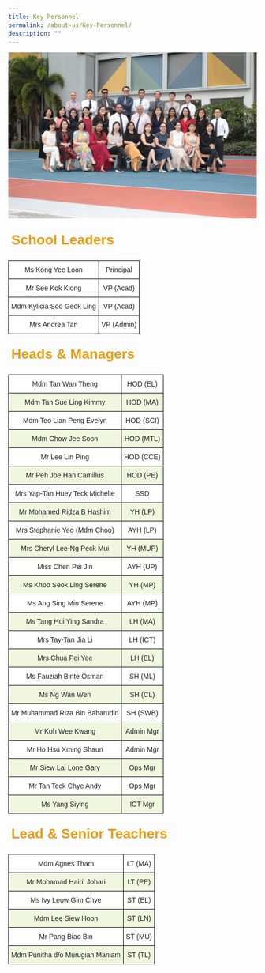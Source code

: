```yaml
---
title: Key Personnel
permalink: /about-us/Key-Personnel/
description: ""
---
```


![](/images/Staff/key%20personnel%202023.jpg)

<style type="text/css">
.tg  {border-collapse:collapse;border-spacing:0;}
.tg td{border-color:black;border-style:solid;border-width:1px;font-family:Arial, sans-serif;font-size:14px;
  overflow:hidden;padding:10px 5px;word-break:normal;}
.tg th{border-color:black;border-style:solid;border-width:1px;font-family:Arial, sans-serif;font-size:14px;
  font-weight:normal;overflow:hidden;padding:10px 5px;word-break:normal;}
.tg .tg-t6eb{border-color:#ffffff;color:#e89d16;font-size:28px;font-weight:bold;text-align:left;vertical-align:top}
</style>
<table class="tg">
<thead>
  <tr>
    <td class="tg-t6eb">School Leaders</td>
  </tr>
</thead>
</table>





<style type="text/css">
.tg  {border-collapse:collapse;border-spacing:0;}
.tg td{border-color:black;border-style:solid;border-width:1px;font-family:Arial, sans-serif;font-size:14px;
  overflow:hidden;padding:10px 5px;word-break:normal;}
.tg th{border-color:black;border-style:solid;border-width:1px;font-family:Arial, sans-serif;font-size:14px;
  font-weight:normal;overflow:hidden;padding:10px 5px;word-break:normal;}
.tg .tg-bn4z{background-color:#F1F6DF;color:#222;text-align:center;vertical-align:middle}
.tg .tg-a3j2{background-color:#FFF;color:#222;text-align:center;vertical-align:middle}
</style>
<table class="tg">
<thead>
  <tr>
    <th class="tg-a3j2"><span style="color:#222">Ms Kong Yee Loon</span></th>
    <th class="tg-a3j2"><span style="color:#222">Principal</span></th>
  </tr>
</thead>
<tbody>
  <tr>
    <td class="tg-a3j2"><span style="color:#222">Mr See Kok Kiong </span></td>
    <td class="tg-a3j2"><span style="color:#222"> VP (Acad)</span><br></td>
  </tr>
  <tr>
    <td class="tg-a3j2"><span style="color:#222">Mdm Kylicia Soo Geok Ling </span></td>
    <td class="tg-a3j2"><span style="color:#222">VP (Acad) </span></td>
  </tr>
  <tr>
    <td class="tg-a3j2"><span style="color:#222">Mrs Andrea Tan</span></td>
    <td class="tg-a3j2"><span style="color:#222">VP (Admin) </span></td>
  </tr>
</tbody>
</table>


<style type="text/css">
.tg  {border-collapse:collapse;border-spacing:0;}
.tg td{border-color:black;border-style:solid;border-width:1px;font-family:Arial, sans-serif;font-size:14px;
  overflow:hidden;padding:10px 5px;word-break:normal;}
.tg th{border-color:black;border-style:solid;border-width:1px;font-family:Arial, sans-serif;font-size:14px;
  font-weight:normal;overflow:hidden;padding:10px 5px;word-break:normal;}
.tg .tg-t6eb{border-color:#ffffff;color:#e89d16;font-size:28px;font-weight:bold;text-align:left;vertical-align:top}
</style>
<table class="tg">
<thead>
  <tr>
    <td class="tg-t6eb">Heads &amp; Managers</td>
  </tr>
</thead>
</table>


<style type="text/css">
.tg  {border-collapse:collapse;border-spacing:0;}
.tg td{border-color:black;border-style:solid;border-width:1px;font-family:Arial, sans-serif;font-size:14px;
  overflow:hidden;padding:10px 5px;word-break:normal;}
.tg th{border-color:black;border-style:solid;border-width:1px;font-family:Arial, sans-serif;font-size:14px;
  font-weight:normal;overflow:hidden;padding:10px 5px;word-break:normal;}
.tg .tg-bn4z{background-color:#F1F6DF;color:#222;text-align:center;vertical-align:middle}
.tg .tg-a3j2{background-color:#FFF;color:#222;text-align:center;vertical-align:middle}
</style>
<table class="tg">
<thead>
  <tr>
    <th class="tg-a3j2"><span style="color:#222">Mdm Tan Wan Theng</span></th>
    <th class="tg-a3j2"><span style="color:#222">HOD (EL)</span></th>
  </tr>
</thead>
<tbody>
  <tr>
    <td class="tg-bn4z"><span style="color:#222">Mdm Tan Sue Ling Kimmy</span></td>
    <td class="tg-bn4z"><span style="color:#222">HOD (MA)</span></td>
  </tr>
  <tr>
    <td class="tg-a3j2"><span style="color:#222"> Mdm Teo Lian Peng Evelyn</span></td>
    <td class="tg-a3j2"><span style="color:#222">HOD (SCI) </span></td>
  </tr>
  <tr>
    <td class="tg-bn4z"><span style="color:#222">Mdm Chow Jee Soon</span></td>
    <td class="tg-bn4z"><span style="color:#222"> HOD (MTL)</span></td>
  </tr>
  <tr>
    <td class="tg-a3j2"><span style="color:#222"> Mr Lee Lin Ping</span></td>
    <td class="tg-a3j2"><span style="color:#222">HOD (CCE) </span></td>
  </tr>
  <tr>
    <td class="tg-bn4z"><span style="color:#222"> Mr Peh Joe Han Camillus</span></td>
    <td class="tg-bn4z"><span style="color:#222">HOD (PE)</span></td>
  </tr>
  <tr>
    <td class="tg-a3j2"><span style="color:#222"> Mrs Yap-Tan Huey Teck Michelle</span></td>
    <td class="tg-a3j2"><span style="color:#222">SSD </span></td>
  </tr>
  <tr>
    <td class="tg-bn4z"><span style="color:#222"> Mr Mohamed Ridza B Hashim</span></td>
    <td class="tg-bn4z"><span style="color:#222">YH (LP) </span></td>
  </tr>
  <tr>
    <td class="tg-a3j2"><span style="color:#222">Mrs Stephanie Yeo (Mdm Choo) </span></td>
    <td class="tg-a3j2"><span style="color:#222">AYH (LP) </span></td>
  </tr>
  <tr>
    <td class="tg-bn4z"><span style="color:#222"> Mrs Cheryl Lee-Ng Peck Mui</span></td>
    <td class="tg-bn4z"><span style="color:#222">YH (MUP) </span></td>
  </tr>
  <tr>
    <td class="tg-a3j2"><span style="color:#222">Miss Chen Pei Jin</span></td>
    <td class="tg-a3j2"><span style="color:#222">AYH (UP) </span></td>
  </tr>
   <tr>
    <td class="tg-bn4z"><span style="color:#222">Ms Khoo Seok Ling Serene </span></td>
    <td class="tg-bn4z"><span style="color:#222"> YH (MP)</span></td>
  </tr>
	<tr>
    <td class="tg-a3j2"><span style="color:#222">Ms Ang Sing Min Serene </span></td>
    <td class="tg-a3j2"><span style="color:#222"> AYH (MP)</span></td>
  </tr>
  <tr>
    <td class="tg-bn4z"><span style="color:#222"> Ms Tang Hui Ying Sandra</span></td>
    <td class="tg-bn4z"><span style="color:#222">LH (MA) </span></td>
  </tr>
  <tr>
    <td class="tg-a3j2"><span style="color:#222"> Mrs Tay-Tan Jia Li</span></td>
    <td class="tg-a3j2"><span style="color:#222">LH (ICT) </span></td>
  </tr>
  <tr>
    <td class="tg-bn4z"><span style="color:#222"> Mrs Chua Pei Yee</span></td>
    <td class="tg-bn4z"><span style="color:#222">LH (EL) </span></td>
  </tr>

  <tr>
    <td class="tg-a3j2"><span style="color:#222"> Ms Fauziah Binte Osman</span></td>
    <td class="tg-a3j2"><span style="color:#222">SH (ML) </span></td>
  </tr>
  <tr>
    <td class="tg-bn4z"><span style="color:#222">Ms Ng Wan Wen </span></td>
    <td class="tg-bn4z"><span style="color:#222"> SH (CL)</span></td>
  </tr>
  <tr>
    <td class="tg-a3j2"><span style="color:#222"> Mr Muhammad Riza Bin Baharudin</span></td>
    <td class="tg-a3j2"><span style="color:#222">SH (SWB) </span></td>
  </tr>
  <tr>
    <td class="tg-bn4z"><span style="color:#222"> Mr Koh Wee Kwang</span></td>
    <td class="tg-bn4z"><span style="color:#222">Admin Mgr</span></td>
  </tr>
  <tr>
    <td class="tg-a3j2"><span style="color:#222">Mr Ho Hsu Xming Shaun </span></td>
    <td class="tg-a3j2"><span style="color:#222">Admin Mgr</span></td>
  </tr>
  <tr>
    <td class="tg-bn4z"><span style="color:#222"> Mr Siew Lai Lone Gary</span></td>
    <td class="tg-bn4z"><span style="color:#222">Ops Mgr </span></td>
  </tr>
  <tr>
    <td class="tg-a3j2"><span style="color:#222">Mr Tan Teck Chye Andy </span></td>
    <td class="tg-a3j2"><span style="color:#222">Ops Mgr </span></td>
  </tr>
  <tr>
    <td class="tg-bn4z"><span style="color:#222">Ms Yang Siying </span></td>
    <td class="tg-bn4z"><span style="color:#222"> ICT Mgr</span></td>
  </tr>
</tbody>
</table>

<style type="text/css">
.tg  {border-collapse:collapse;border-spacing:0;}
.tg td{border-color:black;border-style:solid;border-width:1px;font-family:Arial, sans-serif;font-size:14px;
  overflow:hidden;padding:10px 5px;word-break:normal;}
.tg th{border-color:black;border-style:solid;border-width:1px;font-family:Arial, sans-serif;font-size:14px;
  font-weight:normal;overflow:hidden;padding:10px 5px;word-break:normal;}
.tg .tg-t6eb{border-color:#ffffff;color:#e89d16;font-size:28px;font-weight:bold;text-align:left;vertical-align:top}
</style>
<table class="tg">
<thead>
  <tr>
    <td class="tg-t6eb">Lead &amp; Senior Teachers</td>
  </tr>
</thead>
</table>

<style type="text/css">
.tg  {border-collapse:collapse;border-spacing:0;}
.tg td{border-color:black;border-style:solid;border-width:1px;font-family:Arial, sans-serif;font-size:14px;
  overflow:hidden;padding:10px 5px;word-break:normal;}
.tg th{border-color:black;border-style:solid;border-width:1px;font-family:Arial, sans-serif;font-size:14px;
  font-weight:normal;overflow:hidden;padding:10px 5px;word-break:normal;}
.tg .tg-bn4z{background-color:#F1F6DF;color:#222;text-align:center;vertical-align:middle}
.tg .tg-a3j2{background-color:#FFF;color:#222;text-align:center;vertical-align:middle}
</style>
<table class="tg">
<thead>
  <tr>
    <th class="tg-a3j2"><span style="color:#222">Mdm Agnes Tham</span></th>
    <th class="tg-a3j2"><span style="color:#222">LT (MA)</span></th>
  </tr>
</thead>
<tbody>
  <tr>
    <td class="tg-bn4z"><span style="color:#222"> Mr Mohamad Hairil Johari</span></td>
    <td class="tg-bn4z"><span style="color:#222">LT (PE) </span></td>
  </tr>
  <tr>
    <td class="tg-a3j2"><span style="color:#222">Ms Ivy Leow Gim Chye</span></td>
    <td class="tg-a3j2"><span style="color:#222">ST (EL)</span></td>
  </tr>
  <tr>
    <td class="tg-bn4z"><span style="color:#222"> Mdm Lee Siew Hoon</span></td>
    <td class="tg-bn4z"><span style="color:#222"> ST (LN)</span></td>
  </tr>
	<tr>
    <td class="tg-a3j2"><span style="color:#222">Mr Pang Biao Bin</span></td>
    <td class="tg-a3j2"><span style="color:#222">ST (MU)</span></td>
  </tr>
	<tr>
    <td class="tg-bn4z"><span style="color:#222"> Mdm Punitha d/o Murugiah Maniam</span></td>
    <td class="tg-bn4z"><span style="color:#222"> ST (TL)</span></td>
  </tr>
</tbody>
</table>
